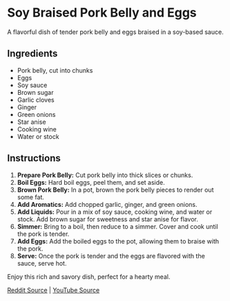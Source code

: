 # Soy Braised Pork Belly and Eggs

A flavorful dish of tender pork belly and eggs braised in a soy-based sauce.

## Ingredients

- Pork belly, cut into chunks
- Eggs
- Soy sauce
- Brown sugar
- Garlic cloves
- Ginger
- Green onions
- Star anise
- Cooking wine
- Water or stock

## Instructions

1. **Prepare Pork Belly:** Cut pork belly into thick slices or chunks.
2. **Boil Eggs:** Hard boil eggs, peel them, and set aside.
3. **Brown Pork Belly:** In a pot, brown the pork belly pieces to render out some fat.
4. **Add Aromatics:** Add chopped garlic, ginger, and green onions.
5. **Add Liquids:** Pour in a mix of soy sauce, cooking wine, and water or stock. Add brown sugar for sweetness and star anise for flavor.
6. **Simmer:** Bring to a boil, then reduce to a simmer. Cover and cook until the pork is tender.
7. **Add Eggs:** Add the boiled eggs to the pot, allowing them to braise with the pork.
8. **Serve:** Once the pork is tender and the eggs are flavored with the sauce, serve hot.

Enjoy this rich and savory dish, perfect for a hearty meal.

[Reddit Source](https://www.reddit.com/r/FoodPorn/comments/15sqoqt/soy_braised_pork_belly_and_eggs/) | [YouTube Source](https://www.youtube.com/watch?v=vvQAw3NyyaM)
